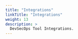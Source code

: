 ```yaml
---
title: "Integrations"
linkTitle: "Integrations"
weight: 13
description: >
  DevSecOps Tool Integrations.
---
```


